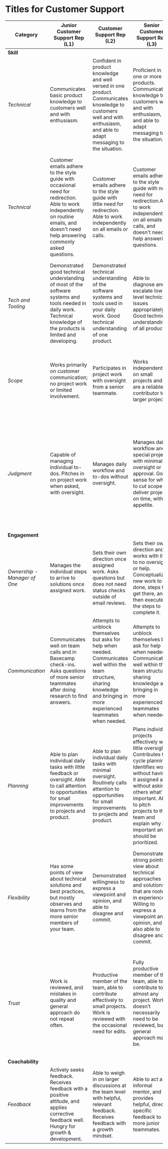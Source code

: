 # Titles for Customer Support

| Category | Junior Customer Support Rep (L1) | Customer Support Rep (L2) | Senior Customer Support Rep (L3) | Lead Customer Support Rep (L4) | Principal Customer Support Rep (L5) |
| ----- | ----- | ----- | ----- | ----- | ----- |
| **Skill** |  |  |  |  |  |
| *Technical* | Communicates basic product knowledge to customers well and with enthusiasm. | Confident in product knowledge and well versed in one product. Communicates knowledge to customers well and with enthusiasm, and able to adapt messaging to the situation. | Proficient in one or more products. Communicates knowledge to customers well and with enthusiasm, and able to adapt messaging to the situation. | Proficient in multiple products. Communicates knowledge to customers well and with enthusiasm, and able to adapt messaging to the situation. | Expert in multiple products. Communicates knowledge to customers well and with enthusiasm, and able to adapt messaging to the situation. |
| *Technical* | Customer emails adhere to the style guide with occasional need for redirection. Able to work independently on routine emails, and doesn't need help answering commonly asked questions. | Customer emails adhere to the style guide with little need for redirection. Able to work independently on all emails or calls. | Customer emails adhere to the style guide with no need for redirection.Able to work independently on all emails or calls, and doesn't need help answering questions. | Customer emails adhere to the style guide, and contributes to the style guide and snippets repo. Able to work independently on all emails and calls, and can handle difficult cases and frustrated customers. | Customer emails adhere to the style guide, and contributes to the style guide and snippets repo. Able to work independently on all emails and calls, and can handle the most difficult cases and frustrated customers. |
| *Tech and Tooling* | Demonstrated good technical understanding of most of the software systems and tools needed in daily work. Technical knowledge of the products is limited and developing. | Demonstrated technical understanding of the software systems and tools used in your daily work. Good technical understanding of one product. | Able to diagnose and escalate low-level technical issues appropriately. Good technical understanding of all products. | Able to diagnose and escalate most technical issue appropriately. Capable of correcting low-level customer technical issues independently, with support from on-call. | Able to diagnose and escalate all technical issues appropriately. Capable of correcting many customer technical issues independently. |
| *Scope* | Works primarily on customer communication; no project work or limited involvement. | Participates in project work with oversight from a senior teammate. | Works independently on small projects and are a reliable contributor to larger projects. | Elevates team and company standards through developing new processes, procedures, and effective communication. Major contributor on special project work. | Capable of conceptualizing and executing large special projects and working with a team to complete them. |
| *Judgment* | Capable of managing individual to-dos. Pitches in on project work when asked, with oversight. | Manages daily workflow and to-dos without oversight. | Manages daily workflow and special projects with minimal oversight or approval. Good sense for when to cut scope to deliver projects on time, within appetite. | Strong ability to set scope and manage large ongoing projects with minimal oversight or approval. Sought out for advice by teammates and outside the team. | A leader in ensuring robust and effective best practices are understood and followed across the team and organization. Has a wide range of focus and finds opportunities to make improvements to work, without it being assigned. |
| **Engagement** |  |  |  |  |  |
| *Ownership - Manager of One* | Manages the individual steps to arrive to solutions once assigned work. | Sets their own direction once assigned work. Asks questions but does not need status checks outside of email reviews. | Sets their own direction and works with little to no oversight or help. Conceptualizes new work to be done, steps to get there, and then executes the steps to complete it. | Capable of setting small team direction. Manages projects and resources, requiring little to no redirection or input from leadership. | Capable of setting team direction. Manages projects and resources, requiring little to no redirection or input from leadership. |
| *Communication* | Communicates well on team calls and in Basecamp check-ins. Asks questions of more senior teammates after doing research to find answers. | Attempts to unblock themselves but asks for help when needed. Communicates well within the team structure, sharing knowledge and bringing in more experienced teammates when needed. | Attempts to unblock themselves but ask for help when needed. Communicates well within the team structure, sharing knowledge and bringing in more experienced teammates when needed. | Acts as a representative to the company, weighing in on larger discussions and making recommendations. Rarely need help unblocking themselves, and acts as a resource for others. | Demonstrate project management and communication best practices. Ensures leadership is informed on team progress. |
| *Planning* | Able to plan individual daily tasks with little feedback or oversight. Able to call attention to opportunities for small improvements to projects and product. | Able to plan individual daily tasks with minimal oversight. Routinely calls attention to opportunities for small improvements to projects and product. | Plans individual projects effectively with little oversight. Contributes to cycle planning. Identifies work without having it assigned and without asking others what's important. Able to pitch projects to the team and explain why it's important and should be prioritized. | Key contributor to cycle planning. Able to plan and execute large projects. | Able to plan and execute large projects while keeping team and company strategy in mind. |
| *Flexibility* | Has some points of view about technical solutions and best practices, but mostly observes and learns from the more senior members of your team. | Demonstrated willingness to express a viewpoint and opinion, and able to disagree and commit. | Demonstrated strong points of view about technical approaches and solutions that are rooted in experience. Willing to express a viewpoint and opinion, and also able to disagree and commit. | Strong points of view rooted in experience, technical expertise, and industry best practices. Expresses opinions confidently and effectively, and can balance recommendations with the larger needs of the team. | Demonstrated ability to think through problems and devise and apply novel solutions that are outside the box. |
| *Trust* | Work is reviewed, and mistakes in quality and general approach do not repeat often. | Productive member of the team, able to contribute effectively to small projects. Work is reviewed with the occasional need for edits. | Fully productive member of the team, able to contribute to almost any project. Work doesn’t necessarily need to be reviewed, but general approach may be. | Able to contribute to any project and able to resolve almost any customer interaction. Work happens autonomously with no regular need for review. Work is almost always free of mistakes, and often helps others improve the quality of their work. | Significant contributor to problem resolution and code resolution; demonstrate consistent maturity and leadership. |
| **Coachability** |  |  |  |  |  |
| *Feedback* | Actively seeks feedback. Receives feedback with a positive attitude, and applies corrective feedback well. Hungry for growth & development. | Able to weigh in on larger discussions at the team level with helpful, relevant feedback. Receives feedback with a growth mindset. | Able to act as informal mentor, and provides helpful, direct, specific feedback to more junior teammates. | Sought by colleagues on and off the team for help with critical work or decisions. | A leader on the team. Sought by colleagues on and off the team for help with critical work or decisions. |

